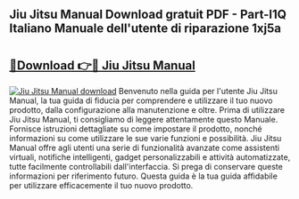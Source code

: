 ## Jiu Jitsu Manual Download gratuit PDF - Part-I1Q Italiano Manuale dell'utente di riparazione 1xj5a

# <h2><a href="http://dfbntrf.blite.top/?on=Jiu+Jitsu+Manual">🔗Download 👉🔴 Jiu Jitsu Manual</a></h2>

[![Jiu Jitsu Manual download](https://i.imgur.com/lujVjoI.png)](http://dfbntrf.blite.top/?on=Jiu+Jitsu+Manual)
Benvenuto nella guida per l'utente Jiu Jitsu Manual, la tua guida di fiducia per comprendere e utilizzare il tuo nuovo prodotto, dalla configurazione alla manutenzione e oltre. Prima di utilizzare Jiu Jitsu Manual, ti consigliamo di leggere attentamente questo Manuale. Fornisce istruzioni dettagliate su come impostare il prodotto, nonché informazioni su come utilizzare le sue varie funzioni e possibilità. Jiu Jitsu Manual offre agli utenti una serie di funzionalità avanzate come assistenti virtuali, notifiche intelligenti, gadget personalizzabili e attività automatizzate, tutte facilmente controllabili dall'interfaccia. Si prega di conservare queste informazioni per riferimento futuro. Questa guida è la tua guida affidabile per utilizzare efficacemente il tuo nuovo prodotto.
